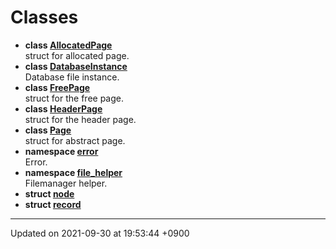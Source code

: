 

# Classes




* **class [AllocatedPage](/Classes/AllocatedPage)** <br>struct for allocated page. 
* **class [DatabaseInstance](/Classes/DatabaseInstance)** <br>Database file instance. 
* **class [FreePage](/Classes/FreePage)** <br>struct for the free page. 
* **class [HeaderPage](/Classes/HeaderPage)** <br>struct for the header page. 
* **class [Page](/Classes/Page)** <br>struct for abstract page. 
* **namespace [error](/Namespaces/error)** <br>Error. 
* **namespace [file_helper](/Namespaces/file_helper)** <br>Filemanager helper. 
* **struct [node](/Classes/node)** 
* **struct [record](/Classes/record)** 



-------------------------------

Updated on 2021-09-30 at 19:53:44 +0900
